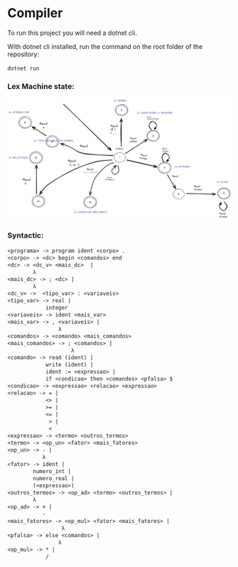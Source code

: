 ﻿# Compiler

To run this project you will need a dotnet cli.

With dotnet cli installed, run the command on the root folder of the repository: 

``
dotnet run
``

### Lex Machine state:

![alt text](Assets/UpdatedAutomato.png)

### Syntactic:

```
<programa> -> program ident <corpo> .
<corpo> -> <dc> begin <comandos> end
<dc> -> <dc_v> <mais_dc>  |
        λ
<mais_dc> -> ; <dc> |
        λ
<dc_v> ->  <tipo_var> : <variaveis>
<tipo_var> -> real |
            integer
<variaveis> -> ident <mais_var>
<mais_var> -> , <variaveis> |
                λ
<comandos> -> <comando> <mais_comandos>
<mais_comandos> -> ; <comandos> |
                    λ
<comando> -> read (ident) |
            write (ident) |
            ident := <expressao> |
            if <condicao> then <comandos> <pfalsa> $
<condicao> -> <expressao> <relacao> <expressao>
<relacao> -> = |
            <> |
            >= |
            <= |
             > |
             <
<expressao> -> <termo> <outros_termos>
<termo> -> <op_un> <fator> <mais_fatores>
<op_un> -> - |
           λ
<fator> -> ident |
        numero_int |
        numero_real |
        (<expressao>)
<outros_termos> -> <op_ad> <termo> <outros_termos> |
        λ
<op_ad> -> + |
           -
<mais_fatores> -> <op_mul> <fator> <mais_fatores> |
                 λ
<pfalsa> -> else <comandos> |
                λ
<op_mul> -> * | 
            /

```

